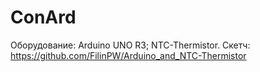 # ConArd
Оборудование: Arduino UNO R3; NTC-Thermistor.
Скетч: https://github.com/FilinPW/Arduino_and_NTC-Thermistor
